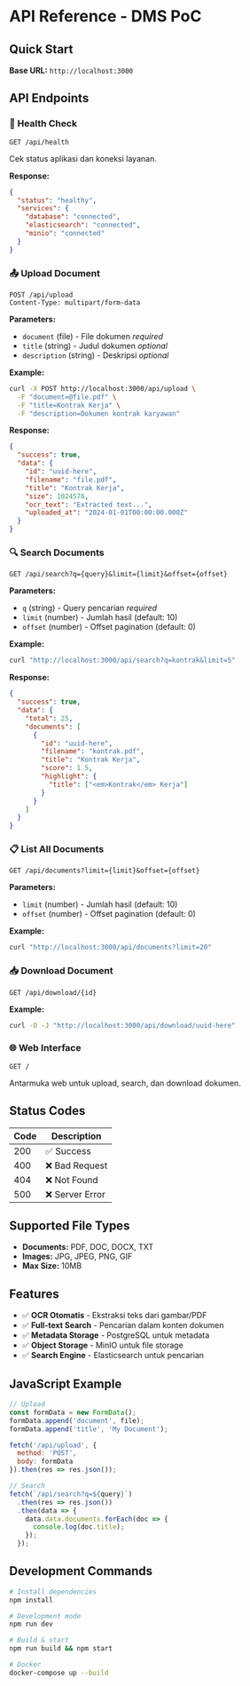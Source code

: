 # API Reference - DMS PoC

## Quick Start

**Base URL:** `http://localhost:3000`

## API Endpoints

### 🏥 Health Check
```http
GET /api/health
```
Cek status aplikasi dan koneksi layanan.

**Response:**
```json
{
  "status": "healthy",
  "services": {
    "database": "connected",
    "elasticsearch": "connected", 
    "minio": "connected"
  }
}
```

### 📤 Upload Document
```http
POST /api/upload
Content-Type: multipart/form-data
```

**Parameters:**
- `document` (file) - File dokumen *required*
- `title` (string) - Judul dokumen *optional*
- `description` (string) - Deskripsi *optional*

**Example:**
```bash
curl -X POST http://localhost:3000/api/upload \
  -F "document=@file.pdf" \
  -F "title=Kontrak Kerja" \
  -F "description=Dokumen kontrak karyawan"
```

**Response:**
```json
{
  "success": true,
  "data": {
    "id": "uuid-here",
    "filename": "file.pdf",
    "title": "Kontrak Kerja",
    "size": 1024576,
    "ocr_text": "Extracted text...",
    "uploaded_at": "2024-01-01T00:00:00.000Z"
  }
}
```

### 🔍 Search Documents
```http
GET /api/search?q={query}&limit={limit}&offset={offset}
```

**Parameters:**
- `q` (string) - Query pencarian *required*
- `limit` (number) - Jumlah hasil (default: 10)
- `offset` (number) - Offset pagination (default: 0)

**Example:**
```bash
curl "http://localhost:3000/api/search?q=kontrak&limit=5"
```

**Response:**
```json
{
  "success": true,
  "data": {
    "total": 25,
    "documents": [
      {
        "id": "uuid-here",
        "filename": "kontrak.pdf",
        "title": "Kontrak Kerja",
        "score": 1.5,
        "highlight": {
          "title": ["<em>Kontrak</em> Kerja"]
        }
      }
    ]
  }
}
```

### 📋 List All Documents
```http
GET /api/documents?limit={limit}&offset={offset}
```

**Parameters:**
- `limit` (number) - Jumlah hasil (default: 10)
- `offset` (number) - Offset pagination (default: 0)

**Example:**
```bash
curl "http://localhost:3000/api/documents?limit=20"
```

### 📥 Download Document
```http
GET /api/download/{id}
```

**Example:**
```bash
curl -O -J "http://localhost:3000/api/download/uuid-here"
```

### 🌐 Web Interface
```http
GET /
```
Antarmuka web untuk upload, search, dan download dokumen.

## Status Codes

| Code | Description |
|------|-------------|
| 200  | ✅ Success |
| 400  | ❌ Bad Request |
| 404  | ❌ Not Found |
| 500  | ❌ Server Error |

## Supported File Types

- **Documents:** PDF, DOC, DOCX, TXT
- **Images:** JPG, JPEG, PNG, GIF
- **Max Size:** 10MB

## Features

- ✅ **OCR Otomatis** - Ekstraksi teks dari gambar/PDF
- ✅ **Full-text Search** - Pencarian dalam konten dokumen
- ✅ **Metadata Storage** - PostgreSQL untuk metadata
- ✅ **Object Storage** - MinIO untuk file storage
- ✅ **Search Engine** - Elasticsearch untuk pencarian

## JavaScript Example

```javascript
// Upload
const formData = new FormData();
formData.append('document', file);
formData.append('title', 'My Document');

fetch('/api/upload', {
  method: 'POST',
  body: formData
}).then(res => res.json());

// Search
fetch(`/api/search?q=${query}`)
  .then(res => res.json())
  .then(data => {
    data.data.documents.forEach(doc => {
      console.log(doc.title);
    });
  });
```

## Development Commands

```bash
# Install dependencies
npm install

# Development mode
npm run dev

# Build & start
npm run build && npm start

# Docker
docker-compose up --build
```